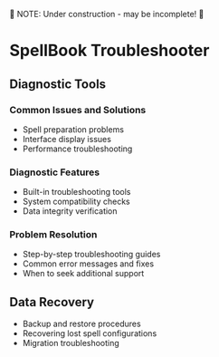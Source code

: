:loudspeaker: NOTE: Under construction - may be incomplete! :loudspeaker:

# SpellBook Troubleshooter

## Diagnostic Tools

### Common Issues and Solutions

- Spell preparation problems
- Interface display issues
- Performance troubleshooting

### Diagnostic Features

- Built-in troubleshooting tools
- System compatibility checks
- Data integrity verification

### Problem Resolution

- Step-by-step troubleshooting guides
- Common error messages and fixes
- When to seek additional support

## Data Recovery

- Backup and restore procedures
- Recovering lost spell configurations
- Migration troubleshooting
